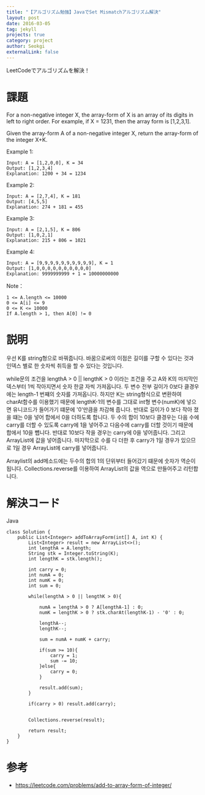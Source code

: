 ```yaml
---
title: "【アルゴリズム勉強】JavaでSet Mismatchアルゴリズム解決"
layout: post
date: 2016-03-05
tag: jekyll
projects: true
category: project
author: Seokgi
externalLink: false
---
```




LeetCodeでアルゴリズムを解決！

# 課題

For a non-negative integer X, the array-form of X is an array of its digits in left to right order.  For example, if X = 1231, then the array form is [1,2,3,1].

Given the array-form A of a non-negative integer X, return the array-form of the integer X+K.



Example 1:
```shell
Input: A = [1,2,0,0], K = 34
Output: [1,2,3,4]
Explanation: 1200 + 34 = 1234
```

Example 2:
```shell
Input: A = [2,7,4], K = 181
Output: [4,5,5]
Explanation: 274 + 181 = 455
```

Example 3:
```shell
Input: A = [2,1,5], K = 806
Output: [1,0,2,1]
Explanation: 215 + 806 = 1021
```

Example 4:
```shell
Input: A = [9,9,9,9,9,9,9,9,9,9], K = 1
Output: [1,0,0,0,0,0,0,0,0,0,0]
Explanation: 9999999999 + 1 = 10000000000
```

Note：
```shell
1 <= A.length <= 10000
0 <= A[i] <= 9
0 <= K <= 10000
If A.length > 1, then A[0] != 0
```

# 説明
우선 K를 string형으로 바꿔줍니다. 바꿈으로써의 이점은 길이를 구할 수 있다는 것과 인덱스 별로 한 숫자씩 취득을 할 수 있다는 것입니다.

while문의 조건을 lengthA > 0 || lengthK > 0 이라는 조건을 주고 A와 K의 마지막인덱스부터 1씩 작아지면서 숫자 한글 자씩 가져옵니다.
두 변수 전부 길이가 0보다 클경우에는 length-1 번쨰의 숫자를 가져옵니다.
하지만 K는 string형식으로 변환하여 charAt함수를 이용했기 때문에 lengthK-1의 변수를 그대로 int형 변수(numK)에 넣으면 유니코드가 들어가기
떄문에 '0'만큼을 차감해 줍니다. 반대로 길이가 0 보다 작아 졌을 떄는 0을 넣어 합에서 0을 더하도록 합니다.
두 수의 합이 10보다 클경우는 다음 수에 carry를 더할 수 있도록 carry에 1을 넣어주고 다음수에 carry를 더할 것이기 때문에 합에서 10을 뻅니다.
반대로 10보다 작을 경우는 carry에 0을 넣어줍니다.
그리고 ArrayList에 값을 넣어줍니다.
마지막으로 수를 다 더한 후 carry가 1일 경우가 있으므로 1일 경우 ArrayList에 carry를 넣어줍니다.

Arraylist의 add메소드에는 두수의 합의 1의 단위부터 들어갔기 떄문에 숫자가 역순이 됩니다.
Collections.reverse를 이용하여 ArrayList의 값을 역으로 만들어주고 리턴합니다.


# 解決コード
Java

```shell
class Solution {
    public List<Integer> addToArrayForm(int[] A, int K) {
        List<Integer> result = new ArrayList<>();
        int lengthA = A.length;
        String stk = Integer.toString(K);
        int lengthK = stk.length();

        int carry = 0;
        int numA = 0;
        int numK = 0;
        int sum = 0;

        while(lengthA > 0 || lengthK > 0){

            numA = lengthA > 0 ? A[lengthA-1] : 0;
            numK = lengthK > 0 ? stk.charAt(lengthK-1) - '0' : 0;

            lengthA--;
            lengthK--;

            sum = numA + numK + carry;

            if(sum >= 10){
                carry = 1;
                sum -= 10;
            }else{
                carry = 0;
            }

            result.add(sum);
        }

        if(carry > 0) result.add(carry);


        Collections.reverse(result);

        return result;
    }
}

```



# 参考
- https://leetcode.com/problems/add-to-array-form-of-integer/
